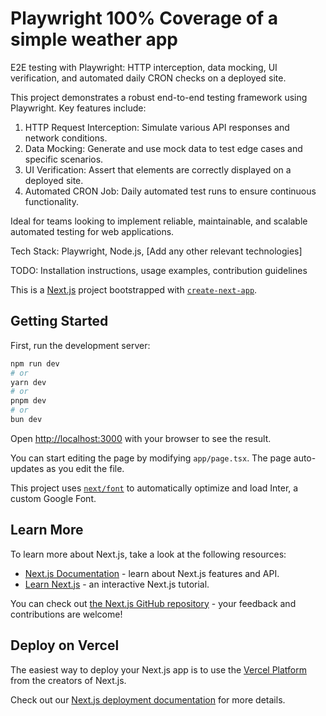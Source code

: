 # Playwright 100% Coverage of a simple weather app

E2E testing with Playwright: HTTP interception, data mocking, UI verification, and automated daily CRON checks on a deployed site.

This project demonstrates a robust end-to-end testing framework using Playwright. Key features include:

1. HTTP Request Interception: Simulate various API responses and network conditions.
2. Data Mocking: Generate and use mock data to test edge cases and specific scenarios.
3. UI Verification: Assert that elements are correctly displayed on a deployed site.
4. Automated CRON Job: Daily automated test runs to ensure continuous functionality.

Ideal for teams looking to implement reliable, maintainable, and scalable automated testing for web applications.

Tech Stack: Playwright, Node.js, [Add any other relevant technologies]

TODO: Installation instructions, usage examples, contribution guidelines

This is a [Next.js](https://nextjs.org/) project bootstrapped with [`create-next-app`](https://github.com/vercel/next.js/tree/canary/packages/create-next-app).

## Getting Started

First, run the development server:

```bash
npm run dev
# or
yarn dev
# or
pnpm dev
# or
bun dev
```

Open [http://localhost:3000](http://localhost:3000) with your browser to see the result.

You can start editing the page by modifying `app/page.tsx`. The page auto-updates as you edit the file.

This project uses [`next/font`](https://nextjs.org/docs/basic-features/font-optimization) to automatically optimize and load Inter, a custom Google Font.

## Learn More

To learn more about Next.js, take a look at the following resources:

- [Next.js Documentation](https://nextjs.org/docs) - learn about Next.js features and API.
- [Learn Next.js](https://nextjs.org/learn) - an interactive Next.js tutorial.

You can check out [the Next.js GitHub repository](https://github.com/vercel/next.js/) - your feedback and contributions are welcome!

## Deploy on Vercel

The easiest way to deploy your Next.js app is to use the [Vercel Platform](https://vercel.com/new?utm_medium=default-template&filter=next.js&utm_source=create-next-app&utm_campaign=create-next-app-readme) from the creators of Next.js.

Check out our [Next.js deployment documentation](https://nextjs.org/docs/deployment) for more details.
